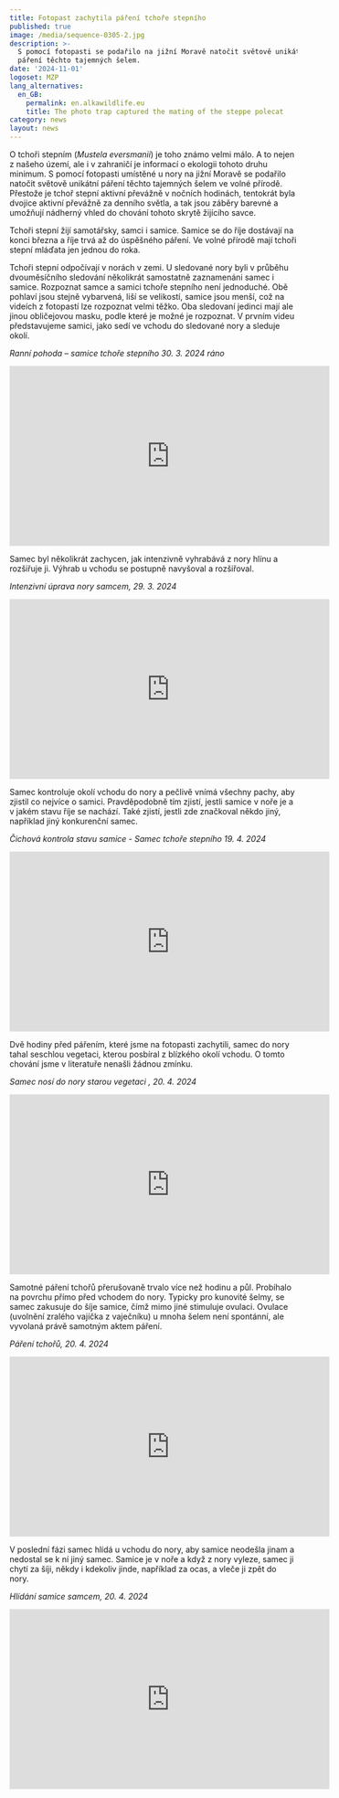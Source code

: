 ```yaml
---
title: Fotopast zachytila páření tchoře stepního
published: true
image: /media/sequence-0305-2.jpg
description: >-
  S pomocí fotopasti se podařilo na jižní Moravě natočit světově unikátní záběry
  páření těchto tajemných šelem.
date: '2024-11-01'
logoset: MZP
lang_alternatives:
  en_GB:
    permalink: en.alkawildlife.eu
    title: The photo trap captured the mating of the steppe polecat
category: news
layout: news
---
```

O tchoři stepním (_Mustela eversmanii_) je toho známo velmi málo. A to nejen z našeho území, ale i v zahraničí je informací o ekologii tohoto druhu minimum. S pomocí fotopasti umístěné u nory na jižní Moravě se podařilo natočit světově unikátní páření těchto tajemných šelem ve volné přírodě. Přestože je tchoř stepní aktivní převážně v nočních hodinách, tentokrát byla dvojice aktivní převážně za denního světla, a tak jsou záběry barevné a umožňují nádherný vhled do chování tohoto skrytě žijícího savce. 

Tchoři stepní žijí samotářsky, samci i samice. Samice se do říje dostávají na konci března a říje trvá až do úspěšného páření. Ve volné přírodě mají tchoři stepní mláďata jen jednou do roka.

Tchoři stepní odpočívají v norách v zemi. U sledované nory byli v průběhu dvouměsíčního sledování několikrát samostatně zaznamenáni samec i samice. Rozpoznat samce a samici tchoře stepního není jednoduché. Obě pohlaví jsou stejně vybarvená, liší se velikostí, samice jsou menší, což na videích z fotopastí lze rozpoznat velmi těžko. Oba sledovaní jedinci mají ale jinou obličejovou masku, podle které je možné je rozpoznat. V prvním videu představujeme samici, jako sedí ve vchodu do sledované nory a sleduje okolí. 

_Ranní pohoda – samice tchoře stepního 30. 3. 2024 ráno_ 

<iframe width="560" height="315" src="https://www.youtube.com/embed/86i8Z7LOo50" frameborder="0" allowfullscreen=""></iframe>

Samec byl několikrát zachycen, jak intenzivně vyhrabává z nory hlínu a rozšiřuje ji. Výhrab u vchodu se postupně navyšoval a rozšiřoval.

_Intenzivní úprava nory samcem, 29. 3. 2024_

<iframe width="560" height="315" src="https://www.youtube.com/embed/ZogUtlrmcng" frameborder="0" allowfullscreen=""></iframe>

Samec kontroluje okolí vchodu do nory a pečlivě vnímá všechny pachy, aby zjistil co nejvíce o samici. Pravděpodobně tím zjistí, jestli samice v noře je a v jakém stavu říje se nachází. Také zjistí, jestli zde značkoval někdo jiný, například jiný konkurenční samec. 

_Čichová kontrola stavu samice - Samec tchoře stepního 19. 4. 2024_

<iframe width="560" height="315" src="https://www.youtube.com/embed/Ux3gj9zTsDk" frameborder="0" allowfullscreen=""></iframe>

Dvě hodiny před pářením, které jsme na fotopasti zachytili, samec do nory tahal seschlou vegetaci, kterou posbíral z blízkého okolí vchodu. O tomto chování jsme v literatuře nenašli žádnou zmínku. 

_Samec nosí do nory starou vegetaci , 20. 4. 2024_

<iframe width="560" height="315" src="https://www.youtube.com/embed/QHmi0_S6ydA" frameborder="0" allowfullscreen=""></iframe>

Samotné páření tchořů přerušovaně trvalo více než hodinu a půl. Probíhalo na povrchu přímo před vchodem do nory. Typicky pro kunovité šelmy, se samec zakusuje do šíje samice, čímž mimo jiné stimuluje ovulaci. Ovulace (uvolnění zralého vajíčka z vaječníku) u mnoha šelem není spontánní, ale vyvolaná právě samotným aktem páření. 

_Páření tchořů, 20. 4. 2024_

<iframe width="560" height="315" src="https://www.youtube.com/embed/MmS_etycuQw" frameborder="0" allowfullscreen=""></iframe>

V poslední fázi samec hlídá u vchodu do nory, aby samice neodešla jinam a nedostal se k ní jiný samec. Samice je v noře a když z nory vyleze, samec ji chytí za šíji, někdy i kdekoliv jinde, například za ocas, a vleče ji zpět do nory.

_Hlídání samice samcem, 20. 4. 2024_

<iframe width="560" height="315" src="https://www.youtube.com/embed/ZSGOdQFylFA" frameborder="0" allowfullscreen=""></iframe>
